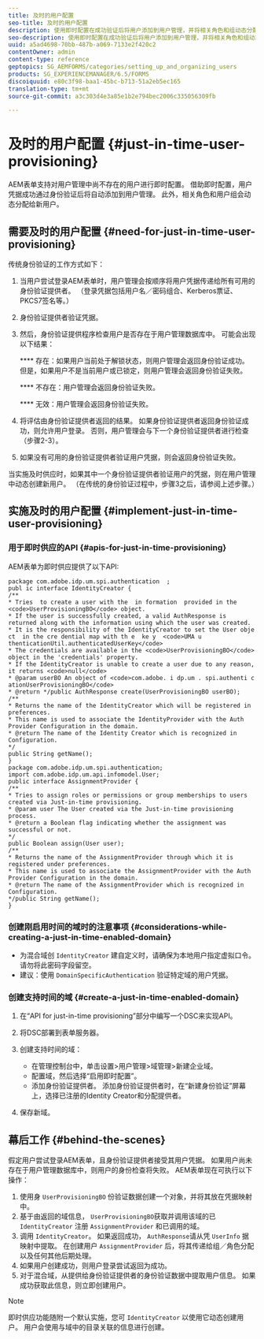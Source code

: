 ```yaml
---
title: 及时的用户配置
seo-title: 及时的用户配置
description: 使用即时配置在成功验证后将用户添加到用户管理，并将相关角色和组动态分配给新用户。
seo-description: 使用即时配置在成功验证后将用户添加到用户管理，并将相关角色和组动态分配给新用户。
uuid: a5ad4698-70bb-487b-a069-7133e2f420c2
contentOwner: admin
content-type: reference
geptopics: SG_AEMFORMS/categories/setting_up_and_organizing_users
products: SG_EXPERIENCEMANAGER/6.5/FORMS
discoiquuid: e80c3f98-baa1-45bc-b713-51a2eb5ec165
translation-type: tm+mt
source-git-commit: a3c303d4e3a85e1b2e794bec2006c335056309fb

---
```



# 及时的用户配置 {#just-in-time-user-provisioning}

AEM表单支持对用户管理中尚不存在的用户进行即时配置。 借助即时配置，用户凭据成功通过身份验证后将自动添加到用户管理。 此外，相关角色和用户组会动态分配给新用户。

## 需要及时的用户配置 {#need-for-just-in-time-user-provisioning}

传统身份验证的工作方式如下：

1. 当用户尝试登录AEM表单时，用户管理会按顺序将用户凭据传递给所有可用的身份验证提供者。 （登录凭据包括用户名／密码组合、Kerberos票证、PKCS7签名等。）
1. 身份验证提供者验证凭据。
1. 然后，身份验证提供程序检查用户是否存在于用户管理数据库中。 可能会出现以下结果：

   **** 存在：如果用户当前处于解锁状态，则用户管理会返回身份验证成功。 但是，如果用户不是当前用户或已锁定，则用户管理会返回身份验证失败。

   **** 不存在：用户管理会返回身份验证失败。

   **** 无效：用户管理会返回身份验证失败。

1. 将评估由身份验证提供者返回的结果。 如果身份验证提供者返回身份验证成功，则允许用户登录。 否则，用户管理会与下一个身份验证提供者进行检查（步骤2-3）。
1. 如果没有可用的身份验证提供者验证用户凭据，则会返回身份验证失败。

当实施及时供应时，如果其中一个身份验证提供者验证用户的凭据，则在用户管理中动态创建新用户。 （在传统的身份验证过程中，步骤3之后，请参阅上述步骤。）

## 实施及时的用户配置 {#implement-just-in-time-user-provisioning}

### 用于即时供应的API {#apis-for-just-in-time-provisioning}

AEM表单为即时供应提供了以下API:

```as3
package com.adobe.idp.um.spi.authentication  ;
publ ic interface IdentityCreator {
/**
* Tries  to create a user with the  in formation  provided in the <code>UserProvisioningBO</code> object.
* If the user is successfully created, a valid AuthResponse is returned along with the information using which the user was created.
* It is the responsibility of the IdentityCreator to set the User obje ct  in the cre dential map with th e  ke y  <code>UMA u thenticationUtil.authenticatedUserKey</code>
* The credentials are available in the <code>UserProvisioningBO</code> object in the 'credentials' property.
* If the IdentityCreator is unable to create a user due to any reason, it returns <code>null</code>
* @param userBO An object of <code>com.adobe. i dp.um . spi.authenti c ationUserProvisioningBO</code>
* @return */public AuthResponse create(UserProvisioningBO userBO);
/**
* Returns the name of the IdentityCreator which will be registered in preferences.
* This name is used to associate the IdentityProvider with the Auth Provider Configuration in the domain.
* @return The name of the Identity Creator which is recognized in Configuration.
*/
public String getName();
}
package com.adobe.idp.um.spi.authentication;
import com.adobe.idp.um.api.infomodel.User;
public interface AssignmentProvider {
/**
* Tries to assign roles or permissions or group memberships to users created via Just-in-time provisioning.
* @param user The User created via the Just-in-time provisioning process.
* @return a Boolean flag indicating whether the assignment was successful or not.
*/
public Boolean assign(User user);
/**
* Returns the name of the AssignmentProvider through which it is registered under preferences.
* This name is used to associate the AssignmentProvider with the Auth Provider Configuration in the domain.
* @return The name of the AssignmentProvider which is recognized in Configuration.
*/public String getName();
}
```

### 创建刚启用时间的域时的注意事项 {#considerations-while-creating-a-just-in-time-enabled-domain}

* 为混合域创 `IdentityCreator` 建自定义时，请确保为本地用户指定虚拟口令。 请勿将此密码字段留空。
* 建议：使用 `DomainSpecificAuthentication` 验证特定域的用户凭据。

### 创建支持时间的域 {#create-a-just-in-time-enabled-domain}

1. 在“API for just-in-time provisioning”部分中编写一个DSC来实现API。
1. 将DSC部署到表单服务器。
1. 创建支持时间的域：

   * 在管理控制台中，单击设置>用户管理>域管理>新建企业域。
   * 配置域，然后选择“启用即时配置”。 <!--Fix broken link (See Setting up and managing domains).-->
   * 添加身份验证提供者。 添加身份验证提供者时，在“新建身份验证”屏幕上，选择已注册的Identity Creator和分配提供者。

1. 保存新域。

## 幕后工作 {#behind-the-scenes}

假定用户尝试登录AEM表单，且身份验证提供者接受其用户凭据。 如果用户尚未存在于用户管理数据库中，则用户的身份检查将失败。 AEM表单现在可执行以下操作：

1. 使用身 `UserProvisioningBO` 份验证数据创建一个对象，并将其放在凭据映射中。
1. 基于由返回的域信息， `UserProvisioningBO`获取并调用该域的已 `IdentityCreator` 注册 `AssignmentProvider` 和已调用的域。
1. 调用 `IdentityCreator`。 如果返回成功， `AuthResponse`请从凭 `UserInfo` 据映射中提取。 在创建用户 `AssignmentProvider` 后，将其传递给组／角色分配以及任何其他后期处理。
1. 如果用户创建成功，则用户登录尝试返回为成功。
1. 对于混合域，从提供给身份验证提供者的身份验证数据中提取用户信息。 如果成功获取此信息，则立即创建用户。

>[!NOTE]
>
>即时供应功能随附一个默认实施，您可 `IdentityCreator` 以使用它动态创建用户。 用户会使用与域中的目录关联的信息进行创建。

